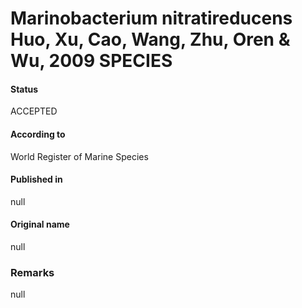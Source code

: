 Marinobacterium nitratireducens Huo, Xu, Cao, Wang, Zhu, Oren & Wu, 2009 SPECIES
=======

#### Status
ACCEPTED

#### According to
World Register of Marine Species

#### Published in
null

#### Original name
null

### Remarks
null